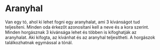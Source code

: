 # Aranyhal

Van egy tó, ahol ki lehet fogni egy aranyhalat, ami 3 kívánságot tud teljesíteni. Minden oda érkezőt azonosítani kell a neve és a kora szerint. Minden horgásznak 3 kívánsága lehet és többen is kifoghatják az aranyhalat. Aki kifogta, az kívánhat és az aranyhal teljesítheti. A horgászok találkozhatnak egymással a tónál.
